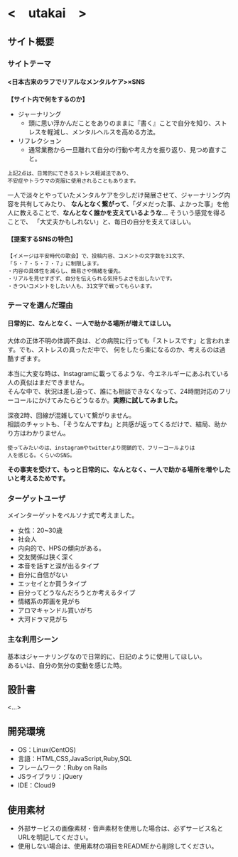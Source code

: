 # <　utakai　>

## サイト概要
### サイトテーマ

#### <日本古来のラフでリアルなメンタルケア>×SNS 

**【サイト内で何をするのか】**
- ジャーナリング
  - 頭に思い浮かんだことをありのままに『書く』ことで自分を知り、ストレスを軽減し、メンタルヘルスを高める方法。
- リフレクション
  - 通常業務から一旦離れて自分の行動や考え方を振り返り、見つめ直すこと。

~~~
上記2点は、日常的にできるストレス軽減法であり、
不安症やトラウマの克服に使用されることもあります。
~~~
一人で淡々とやっていたメンタルケアを少しだけ発展させて、ジャーナリング内容を共有してみたり、
**なんとなく繋がって**、「ダメだった事、よかった事」を他人に教えることで、**なんとなく誰かを支えているような…**
そういう感覚を得ることで、
「大丈夫かもしれない」と、毎日の自分を支えてほしい。<br>


#### 【提案するSNSの特色】
~~~
【イメージは平安時代の歌会】で、投稿内容、コメントの文字数を31文字、
「５・７・５・７・７」に制限します。
・内容の具体性を減らし、簡易さや情緒を優先。
・リアルを見せすぎず、自分を伝えられる気持ちよさを出したいです。
・きついコメントをしたい人も、31文字で戦ってもらいます。
~~~
### テーマを選んだ理由

#### 日常的に、なんとなく、一人で助かる場所が増えてほしい。
大体の正体不明の体調不良は、どの病院に行っても「ストレスです」と言われます。でも、ストレスの真っただ中で、
何をしたら楽になるのか、考えるのは過酷すぎます。<br>

本当に大変な時は、Instagramに載ってるような、今エネルギーにあふれている人の真似はまだできません。<br>
そんな中で、状況は差し迫って、誰にも相談できなくなって、24時間対応のフリーコールにかけてみたらどうなるか。**実際に試してみました。**<br>

深夜2時、回線が混雑していて繋がりません。<br>
相談のチャットも、「そうなんですね」と共感が返ってくるだけで、結局、助かり方はわかりません。
~~~
使ってみたいのは、instagramやtwitterより閉鎖的で、フリーコールよりは
人を感じる。くらいのSNS。
~~~
**その事実を受けて、もっと日常的に、なんとなく、一人で助かる場所を増やしたいと考えるためです。**
### ターゲットユーザ
メインターゲットをペルソナ式で考えました。
- 女性：20~30歳
- 社会人
- 内向的で、HPSの傾向がある。
- 交友関係は狭く深く
- 本音を話すと涙が出るタイプ
- 自分に自信がない
- エッセイとか買うタイプ
- 自分ってどうなんだろうとか考えるタイプ
- 情緒系の邦画を見がち
- アロマキャンドル買いがち
- 大河ドラマ見がち

### 主な利用シーン
基本はジャーナリングなので日常的に、日記のように使用してほしい。<br>
あるいは、自分の気分の変動を感じた時。

## 設計書
<...>

## 開発環境
- OS：Linux(CentOS)
- 言語：HTML,CSS,JavaScript,Ruby,SQL
- フレームワーク：Ruby on Rails
- JSライブラリ：jQuery
- IDE：Cloud9

## 使用素材
- 外部サービスの画像素材・音声素材を使用した場合は、必ずサービス名とURLを明記してください。
- 使用しない場合は、使用素材の項目をREADMEから削除してください。